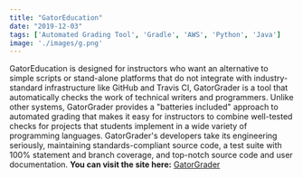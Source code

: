 ```yaml
---
title: "GatorEducation"
date: "2019-12-03"
tags: ['Automated Grading Tool', 'Gradle', 'AWS', 'Python', 'Java']
image: './images/g.png'
---
```


GatorEducation is designed for instructors who want an alternative to simple scripts or stand-alone platforms that do not integrate with industry-standard infrastructure like GitHub and Travis CI, GatorGrader is a tool that automatically checks the work of technical writers and programmers. Unlike other systems, GatorGrader provides a "batteries included" approach to automated grading that makes it easy for instructors to combine well-tested checks for projects that students implement in a wide variety of programming languages. GatorGrader's developers take its engineering seriously, maintaining standards-compliant source code, a test suite with 100% statement and branch coverage, and top-notch source code and user documentation. **You can visit the site here:** [GatorGrader]

<!--- reference links --->
[GatorGrader]: <https://alltheirsongs.com/?artist=the%20midnight>
